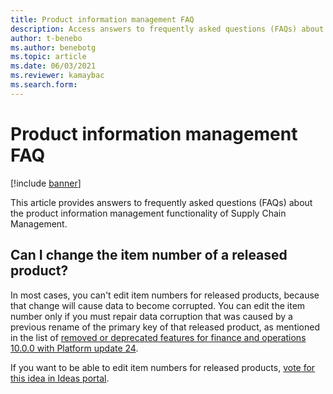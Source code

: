 ```yaml
---
title: Product information management FAQ
description: Access answers to frequently asked questions (FAQs) about the product information management functionality of Supply Chain Management.
author: t-benebo
ms.author: benebotg
ms.topic: article
ms.date: 06/03/2021
ms.reviewer: kamaybac
ms.search.form:
---
```


# Product information management FAQ

[!include [banner](../includes/banner.md)]

This article provides answers to frequently asked questions (FAQs) about the product information management functionality of Supply Chain Management.

## Can I change the item number of a released product?

In most cases, you can't edit item numbers for released products, because that change will cause data to become corrupted. You can edit the item number only if you must repair data corruption that was caused by a previous rename of the primary key of that released product, as mentioned in the list of [removed or deprecated features for finance and operations 10.0.0 with Platform update 24](../../fin-ops-core/dev-itpro/migration-upgrade/deprecated-features.md#finance-and-operations-1000-with-platform-update-24).

If you want to be able to edit item numbers for released products, [vote for this idea in Ideas portal](https://experience.dynamics.com/ideas/idea/?ideaid=660fcb15-875d-ea11-b698-0003ff68bc25).


